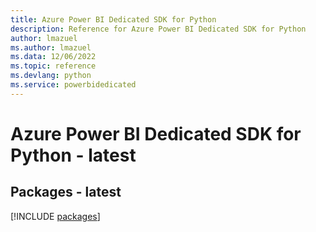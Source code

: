 ```yaml
---
title: Azure Power BI Dedicated SDK for Python
description: Reference for Azure Power BI Dedicated SDK for Python
author: lmazuel
ms.author: lmazuel
ms.data: 12/06/2022
ms.topic: reference
ms.devlang: python
ms.service: powerbidedicated
---
```

# Azure Power BI Dedicated SDK for Python - latest
## Packages - latest
[!INCLUDE [packages](power-bi-dedicated-index.md)]